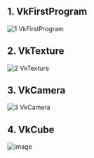 ## 1. VkFirstProgram
![1  VkFirstProgram](https://github.com/user-attachments/assets/9a80832a-5525-4d15-b7d6-83a7c634a49f)

## 2. VkTexture
![2  VkTexture](https://github.com/user-attachments/assets/4ff5b2a9-a5ca-4ff5-971d-292855421e97)

## 3. VkCamera
![3  VkCamera](https://github.com/user-attachments/assets/e7c6d6cd-1185-4c44-a39f-8d22a18321c3)

## 4. VkCube
![image](https://github.com/user-attachments/assets/bd2a8712-3b08-4ed0-9725-b619cbd2602e)

